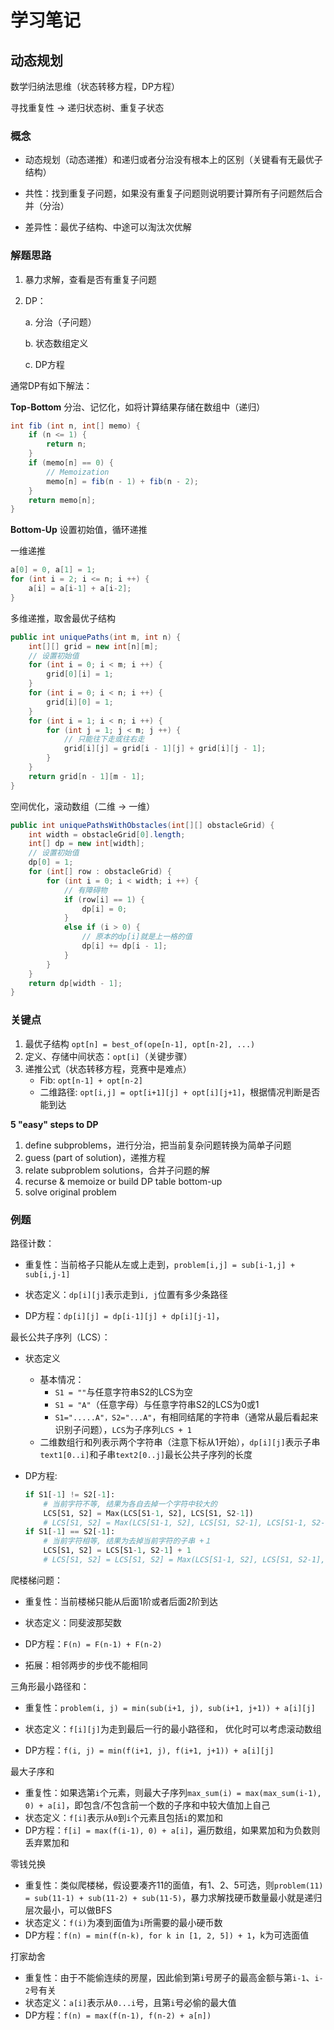 # 学习笔记

## 动态规划

数学归纳法思维（状态转移方程，DP方程）

寻找重复性 -> 递归状态树、重复子状态 

### 概念

- 动态规划（动态递推）和递归或者分治没有根本上的区别（关键看有无最优子结构）

- 共性：找到重复子问题，如果没有重复子问题则说明要计算所有子问题然后合并（分治）

- 差异性：最优子结构、中途可以淘汰次优解

### 解题思路

1. 暴力求解，查看是否有重复子问题

2. DP：

   a. 分治（子问题）

   b. 状态数组定义

   c. DP方程

通常DP有如下解法：

**Top-Bottom** 分治、记忆化，如将计算结果存储在数组中（递归）

```java
int fib (int n, int[] memo) {
    if (n <= 1) {
        return n;
    }
    if (memo[n] == 0) {
        // Memoization
        memo[n] = fib(n - 1) + fib(n - 2);
    }
    return memo[n];
}
```

**Bottom-Up** 设置初始值，循环递推

一维递推

```java
a[0] = 0, a[1] = 1;
for (int i = 2; i <= n; i ++) {
    a[i] = a[i-1] + a[i-2];
}
```

多维递推，取舍最优子结构

```java
public int uniquePaths(int m, int n) {
    int[][] grid = new int[n][m];
    // 设置初始值
    for (int i = 0; i < m; i ++) {
        grid[0][i] = 1;
    }
    for (int i = 0; i < n; i ++) {
        grid[i][0] = 1;
    }
    for (int i = 1; i < n; i ++) {
        for (int j = 1; j < m; j ++) {
            // 只能往下走或往右走
            grid[i][j] = grid[i - 1][j] + grid[i][j - 1];
        }
    }
    return grid[n - 1][m - 1];
}
```

空间优化，滚动数组（二维 -> 一维）

```java
public int uniquePathsWithObstacles(int[][] obstacleGrid) {
    int width = obstacleGrid[0].length;
    int[] dp = new int[width];
    // 设置初始值
    dp[0] = 1;
    for (int[] row : obstacleGrid) {
        for (int i = 0; i < width; i ++) {
            // 有障碍物
            if (row[i] == 1) {
                dp[i] = 0;
            }
            else if (i > 0) {
                // 原本的dp[i]就是上一格的值
                dp[i] += dp[i - 1];
            }
        }
    }
    return dp[width - 1];
}
```


### 关键点

1. 最优子结构 `opt[n] = best_of(ope[n-1], opt[n-2], ...)`
2. 定义、存储中间状态：`opt[i]`（关键步骤）
3. 递推公式（状态转移方程，竞赛中是难点）
   - Fib: `opt[n-1] + opt[n-2]`
   - 二维路径: `opt[i,j] = opt[i+1][j] + opt[i][j+1]`，根据情况判断是否能到达

**5 "easy" steps to DP**

1. define subproblems，进行分治，把当前复杂问题转换为简单子问题
2. guess (part of solution)，递推方程
3. relate subproblem solutions，合并子问题的解
4. recurse & memoize or build DP table bottom-up
5. solve original problem

### 例题

路径计数：

- 重复性：当前格子只能从左或上走到，`problem[i,j] = sub[i-1,j] + sub[i,j-1]`

- 状态定义：`dp[i][j]`表示走到`i, j`位置有多少条路径
- DP方程：`dp[i][j] = dp[i-1][j] + dp[i][j-1]`，

最长公共子序列（LCS）：

- 状态定义
  - 基本情况：
    - `S1 = ""`与任意字符串S2的LCS为空
    - `S1 = "A"`（任意字母）与任意字符串S2的LCS为0或1
    - `S1=".....A"，S2="...A"`，有相同结尾的字符串（通常从最后看起来识别子问题），`LCS`为子序列`LCS + 1`
  - 二维数组行和列表示两个字符串（注意下标从1开始），`dp[i][j]`表示子串`text1[0..i]`和子串`text2[0..j]`最长公共子序列的长度

- DP方程:

  ```python
  if S1[-1] != S2[-1]:
      # 当前字符不等, 结果为各自去掉一个字符中较大的
      LCS[S1, S2] = Max(LCS[S1-1, S2], LCS[S1, S2-1])
      # LCS[S1, S2] = Max(LCS[S1-1, S2], LCS[S1, S2-1], LCS[S1-1, S2-1])
  if S1[-1] == S2[-1]:
      # 当前字符相等, 结果为去掉当前字符的子串 +１
      LCS[S1, S2] = LCS[S1-1, S2-1] + 1
      # LCS[S1, S2] = LCS[S1, S2] = Max(LCS[S1-1, S2], LCS[S1, S2-1], LCS[S1-1, S2-1], LCS[S1-1][S2-1] + 1)
  
  ```

爬楼梯问题：

- 重复性：当前楼梯只能从后面1阶或者后面2阶到达

- 状态定义：同斐波那契数
- DP方程：`F(n) = F(n-1) + F(n-2)`
- 拓展：相邻两步的步伐不能相同

三角形最小路径和：

- 重复性：`problem(i, j) = min(sub(i+1, j), sub(i+1, j+1)) + a[i][j]`

- 状态定义：`f[i][j]`为走到最后一行的最小路径和， 优化时可以考虑滚动数组
- DP方程：`f(i, j) = min(f(i+1, j), f(i+1, j+1)) + a[i][j]`

最大子序和

- 重复性：如果选第`i`个元素，则最大子序列`max_sum(i) = max(max_sum(i-1), 0) + a[i]`，即包含/不包含前一个数的子序和中较大值加上自己
- 状态定义：`f[i]`表示从`0`到`i`个元素且包括`i`的累加和
- DP方程：`f[i] = max(f(i-1), 0) + a[i]`，遍历数组，如果累加和为负数则丢弃累加和

零钱兑换

- 重复性：类似爬楼梯，假设要凑齐11的面值，有1、2、5可选，则`problem(11) = sub(11-1) + sub(11-2) + sub(11-5)`，暴力求解找硬币数量最小就是递归层次最小，可以做BFS
- 状态定义：`f(i)`为凑到面值为`i`所需要的最小硬币数
- DP方程：`f(n) = min(f(n-k), for k in [1, 2, 5]) + 1`，k为可选面值

打家劫舍

- 重复性：由于不能偷连续的房屋，因此偷到第`i`号房子的最高金额与第`i-1`、`i-2`号有关
- 状态定义：`a[i]`表示从`0...i`号，且第`i`号必偷的最大值
- DP方程：`f(n) = max(f(n-1), f(n-2) + a[n]) `